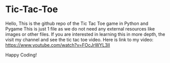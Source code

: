 # Tic-Tac-Toe
Hello, This is the github repo of the Tic Tac Toe game in Python and Pygame
This is just 1 file as we do not need any external resources like images or other files.
If you are interested in learning this in more depth, the visit my channel and see the tic tac toe video.
Here is link to my video: https://www.youtube.com/watch?v=FOcJrWYL3II

Happy Coding!

